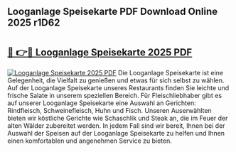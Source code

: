 ## Looganlage Speisekarte PDF Download Online 2025 r1D62

# <h2><a href="http://gc70ll.nevu.top/?p=Looganlage+Speisekarte">🔗 👉🔴 Looganlage Speisekarte 2025 PDF</a></h2>

[![Looganlage Speisekarte 2025 PDF](https://i.imgur.com/dBaPXMq.png)](http://gc70ll.nevu.top/?p=Looganlage+Speisekarte)
Die Looganlage Speisekarte ist eine Gelegenheit, die Vielfalt zu genießen und etwas für sich selbst zu wählen. Auf der Looganlage Speisekarte unseres Restaurants finden Sie leichte und frische Salate in unserem speziellen Bereich. Für Fleischliebhaber gibt es auf unserer Looganlage Speisekarte eine Auswahl an Gerichten: Rindfleisch, Schweinefleisch, Huhn und Fisch. Unseren Auserwählten bieten wir köstliche Gerichte wie Schaschlik und Steak an, die im Feuer der alten Wälder zubereitet werden. In jedem Fall sind wir bereit, Ihnen bei der Auswahl der Speisen auf der Looganlage Speisekarte zu helfen und Ihnen einen komfortablen und angenehmen Service zu bieten.
